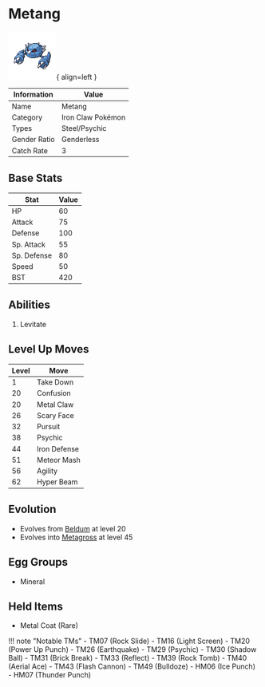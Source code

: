 # Metang

![Metang](../images/pokemon/375.png){ align=left }

| Information | Value |
|------------|--------|
| Name | Metang |
| Category | Iron Claw Pokémon |
| Types | Steel/Psychic |
| Gender Ratio | Genderless |
| Catch Rate | 3 |

## Base Stats

| Stat | Value |
|------|-------|
| HP | 60 |
| Attack | 75 |
| Defense | 100 |
| Sp. Attack | 55 |
| Sp. Defense | 80 |
| Speed | 50 |
| BST | 420 |

## Abilities
1. Levitate

## Level Up Moves
| Level | Move |
|-------|------|
| 1 | Take Down |
| 20 | Confusion |
| 20 | Metal Claw |
| 26 | Scary Face |
| 32 | Pursuit |
| 38 | Psychic |
| 44 | Iron Defense |
| 51 | Meteor Mash |
| 56 | Agility |
| 62 | Hyper Beam |

## Evolution
- Evolves from [Beldum](374-beldum.md) at level 20
- Evolves into [Metagross](376-metagross.md) at level 45

## Egg Groups
- Mineral

## Held Items
- Metal Coat (Rare)

!!! note "Notable TMs"
    - TM07 (Rock Slide)
    - TM16 (Light Screen)
    - TM20 (Power Up Punch)
    - TM26 (Earthquake)
    - TM29 (Psychic)
    - TM30 (Shadow Ball)
    - TM31 (Brick Break)
    - TM33 (Reflect)
    - TM39 (Rock Tomb)
    - TM40 (Aerial Ace)
    - TM43 (Flash Cannon)
    - TM49 (Bulldoze)
    - HM06 (Ice Punch)
    - HM07 (Thunder Punch)
